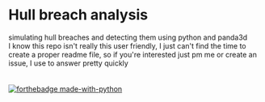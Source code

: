 # Hull breach analysis
simulating hull breaches and detecting them using python and panda3d<br>
I know this repo isn't really this user friendly, I just can't find the time to create a proper readme file, so if you're interested just pm me or create an issue, I use to answer pretty quickly<br><br><br>
[![forthebadge made-with-python](http://ForTheBadge.com/images/badges/made-with-python.svg)](https://www.python.org/)
